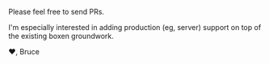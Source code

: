 Please feel free to send PRs.

I'm especially interested in adding production (eg, server) support on
top of the existing boxen groundwork.

:heart:,
Bruce
